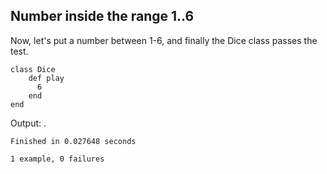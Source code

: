 ## Number inside the range 1..6 

Now, let's put a number between 1-6, and finally the Dice class passes the test.  

	class Dice
		def play
		  6
		end
	end

Output:
	.

	Finished in 0.027648 seconds

	1 example, 0 failures
